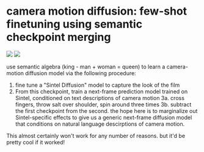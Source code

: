 # camera motion diffusion: few-shot finetuning using semantic checkpoint merging

![](https://img.shields.io/badge/tag-animation-lightgrey)
![](https://img.shields.io/badge/tag-experimental-lightgrey)

use semantic algebra (king - man + woman = queen) to learn a camera-motion diffusion model via the following procedure:

1. fine tune a "Sintel Diffusion" model to capture the look of the film
2. From this checkpoint, train a next-frame prediction model trained on Sintel, conditioned on text descriptions of camera motion
3a. cross fingers, throw salt over shoulder, spin around three times
3b. subtract the first checkpoint from the second. the hope here is to marginalize out Sintel-specific effects to give us a generic next-frame diffusion model that conditions on natural language descirptions of camera motion.

This almost certainly won't work for any number of reasons. but it'd be pretty cool if it worked!
